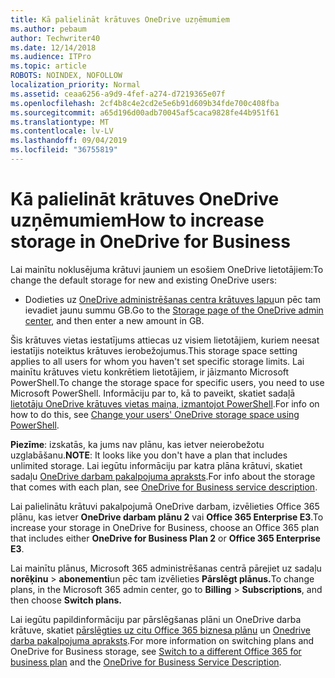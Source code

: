 ```yaml
---
title: Kā palielināt krātuves OneDrive uzņēmumiem
ms.author: pebaum
author: Techwriter40
ms.date: 12/14/2018
ms.audience: ITPro
ms.topic: article
ROBOTS: NOINDEX, NOFOLLOW
localization_priority: Normal
ms.assetid: ceaa6256-a9d9-4fef-a274-d7219365e07f
ms.openlocfilehash: 2cf4b8c4e2cd2e5e6b91d609b34fde700c408fba
ms.sourcegitcommit: a65d196d00adb70045af5caca9828fe44b951f61
ms.translationtype: MT
ms.contentlocale: lv-LV
ms.lasthandoff: 09/04/2019
ms.locfileid: "36755819"
---
```

# <a name="how-to-increase-storage-in-onedrive-for-business"></a><span data-ttu-id="1f1f4-102">Kā palielināt krātuves OneDrive uzņēmumiem</span><span class="sxs-lookup"><span data-stu-id="1f1f4-102">How to increase storage in OneDrive for Business</span></span>

<span data-ttu-id="1f1f4-103">Lai mainītu noklusējuma krātuvi jauniem un esošiem OneDrive lietotājiem:</span><span class="sxs-lookup"><span data-stu-id="1f1f4-103">To change the default storage for new and existing OneDrive users:</span></span>
  
- <span data-ttu-id="1f1f4-104">Dodieties uz [OneDrive administrēšanas centra krātuves lapu](https://admin.onedrive.com/?v=StorageSettings)un pēc tam ievadiet jaunu summu GB.</span><span class="sxs-lookup"><span data-stu-id="1f1f4-104">Go to the [Storage page of the OneDrive admin center](https://admin.onedrive.com/?v=StorageSettings), and then enter a new amount in GB.</span></span>
    
<span data-ttu-id="1f1f4-105">Šis krātuves vietas iestatījums attiecas uz visiem lietotājiem, kuriem neesat iestatījis noteiktus krātuves ierobežojumus.</span><span class="sxs-lookup"><span data-stu-id="1f1f4-105">This storage space setting applies to all users for whom you haven't set specific storage limits.</span></span> <span data-ttu-id="1f1f4-106">Lai mainītu krātuves vietu konkrētiem lietotājiem, ir jāizmanto Microsoft PowerShell.</span><span class="sxs-lookup"><span data-stu-id="1f1f4-106">To change the storage space for specific users, you need to use Microsoft PowerShell.</span></span> <span data-ttu-id="1f1f4-107">Informāciju par to, kā to paveikt, skatiet sadaļā [lietotāju OneDrive krātuves vietas maiņa, izmantojot PowerShell](https://go.microsoft.com/fwlink/?linkid=866402).</span><span class="sxs-lookup"><span data-stu-id="1f1f4-107">For info on how to do this, see [Change your users' OneDrive storage space using PowerShell](https://go.microsoft.com/fwlink/?linkid=866402).</span></span> 
  
 <span data-ttu-id="1f1f4-108">**Piezīme**: izskatās, ka jums nav plānu, kas ietver neierobežotu uzglabāšanu.</span><span class="sxs-lookup"><span data-stu-id="1f1f4-108">**NOTE**: It looks like you don't have a plan that includes unlimited storage.</span></span> <span data-ttu-id="1f1f4-109">Lai iegūtu informāciju par katra plāna krātuvi, skatiet sadaļu [OneDrive darbam pakalpojuma apraksts](https://go.microsoft.com/fwlink/p/?LinkID=826071).</span><span class="sxs-lookup"><span data-stu-id="1f1f4-109">For info about the storage that comes with each plan, see [OneDrive for Business service description](https://go.microsoft.com/fwlink/p/?LinkID=826071).</span></span>
  
<span data-ttu-id="1f1f4-110">Lai palielinātu krātuvi pakalpojumā OneDrive darbam, izvēlieties Office 365 plānu, kas ietver **OneDrive darbam plānu 2** vai **Office 365 Enterprise E3**.</span><span class="sxs-lookup"><span data-stu-id="1f1f4-110">To increase your storage in OneDrive for Business, choose an Office 365 plan that includes either **OneDrive for Business Plan 2** or **Office 365 Enterprise E3**.</span></span> 
  
<span data-ttu-id="1f1f4-111">Lai mainītu plānus, Microsoft 365 administrēšanas centrā pārejiet uz sadaļu **norēķinu** \> **abonementi**un pēc tam izvēlieties **Pārslēgt plānus.**</span><span class="sxs-lookup"><span data-stu-id="1f1f4-111">To change plans, in the Microsoft 365 admin center, go to **Billing** \> **Subscriptions**, and then choose **Switch plans.**</span></span>
  
<span data-ttu-id="1f1f4-112">Lai iegūtu papildinformāciju par pārslēgšanas plāni un OneDrive darba krātuve, skatiet [pārslēgties uz citu Office 365 biznesa plānu](https://go.microsoft.com/fwlink/?LinkId=2031117) un [Onedrive darba pakalpojuma apraksts](https://go.microsoft.com/fwlink/?LinkId-2031122).</span><span class="sxs-lookup"><span data-stu-id="1f1f4-112">For more information on switching plans and OneDrive for Business storage, see [Switch to a different Office 365 for business plan](https://go.microsoft.com/fwlink/?LinkId=2031117) and the [OneDrive for Business Service Description](https://go.microsoft.com/fwlink/?LinkId-2031122).</span></span>
  

